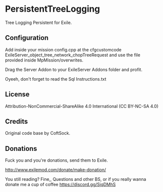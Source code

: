 # PersistentTreeLogging
Tree Logging Persistent for Exile.

## Configuration

Add inside your mission config.cpp at the cfgcustomcode ExileServer_object_tree_network_chopTreeRequest and use the file provided inside MpMission/overwrites.

Drag the Server Addon to your ExileServer Addons folder and profit.

Oyeeh, don't forget to read the Sql Instructions.txt 

## License
Attribution-NonCommercial-ShareAlike 4.0 International (CC BY-NC-SA 4.0)
## Credits
Original code base by CoftSock.

## Donations

Fuck you and you're donations, send them to Exile.

http://www.exilemod.com/donate/make-donation/


You still reading? Fine,, Questions and other BS, or if you really wanna donate me a cup of coffee https://discord.gg/SjqDMhS
